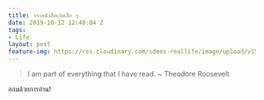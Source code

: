 ```yaml
---
title: จากหนังสือเล่มเล็ก ๆ
date: 2019-10-12 12:48:04 Z
tags:
- Life
layout: post
feature-img: https://res.cloudinary.com/sdees-reallife/image/upload/v1555658919/sample_feature_img.png
---
```


> I am part of everything that I have read. ~ Theodore Roosevelt

<i class="fa fa-child" style="color:plum"></i>

ออมด้วยการอ่าน!
